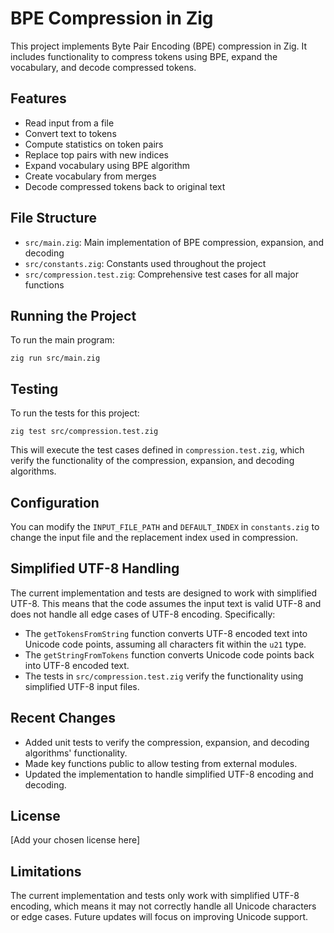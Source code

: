 # BPE Compression in Zig

This project implements Byte Pair Encoding (BPE) compression in Zig. It includes functionality to compress tokens using BPE, expand the vocabulary, and decode compressed tokens.

## Features

- Read input from a file
- Convert text to tokens
- Compute statistics on token pairs
- Replace top pairs with new indices
- Expand vocabulary using BPE algorithm
- Create vocabulary from merges
- Decode compressed tokens back to original text

## File Structure

- `src/main.zig`: Main implementation of BPE compression, expansion, and decoding
- `src/constants.zig`: Constants used throughout the project
- `src/compression.test.zig`: Comprehensive test cases for all major functions

## Running the Project

To run the main program:

```
zig run src/main.zig
```

## Testing

To run the tests for this project:

```
zig test src/compression.test.zig
```

This will execute the test cases defined in `compression.test.zig`, which verify the functionality of the compression, expansion, and decoding algorithms.

## Configuration

You can modify the `INPUT_FILE_PATH` and `DEFAULT_INDEX` in `constants.zig` to change the input file and the replacement index used in compression.

## Simplified UTF-8 Handling

The current implementation and tests are designed to work with simplified UTF-8. This means that the code assumes the input text is valid UTF-8 and does not handle all edge cases of UTF-8 encoding. Specifically:

- The `getTokensFromString` function converts UTF-8 encoded text into Unicode code points, assuming all characters fit within the `u21` type.
- The `getStringFromTokens` function converts Unicode code points back into UTF-8 encoded text.
- The tests in `src/compression.test.zig` verify the functionality using simplified UTF-8 input files.

## Recent Changes

- Added unit tests to verify the compression, expansion, and decoding algorithms' functionality.
- Made key functions public to allow testing from external modules.
- Updated the implementation to handle simplified UTF-8 encoding and decoding.

## License

[Add your chosen license here]

## Limitations

The current implementation and tests only work with simplified UTF-8 encoding, which means it may not correctly handle all Unicode characters or edge cases. Future updates will focus on improving Unicode support.
